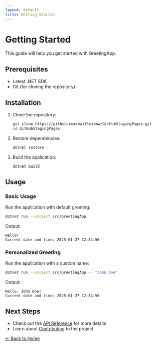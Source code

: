 ```yaml
---
layout: default
title: Getting Started
---
```


# Getting Started

This guide will help you get started with GreetingApp.

## Prerequisites

- Latest .NET SDK
- Git (for cloning the repository)

## Installation

1. Clone the repository:
   ```bash
   git clone https://github.com/mattleibow/GitHubStagingPages.git
   cd GitHubStagingPages
   ```

2. Restore dependencies:
   ```bash
   dotnet restore
   ```

3. Build the application:
   ```bash
   dotnet build
   ```

## Usage

### Basic Usage

Run the application with default greeting:

```bash
dotnet run --project src/GreetingApp
```

Output:
```
Hello!
Current date and time: 2025-01-27 12:34:56
```

### Personalized Greeting

Run the application with a custom name:

```bash
dotnet run --project src/GreetingApp -- "John Doe"
```

Output:
```
Hello, John Doe!
Current date and time: 2025-01-27 12:34:56
```

## Next Steps

- Check out the [API Reference](api-reference) for more details
- Learn about [Contributing](contributing) to the project

[← Back to Home](index)